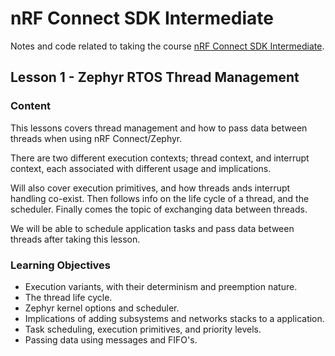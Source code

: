 # nRF Connect SDK Intermediate

Notes and code related to taking the course [nRF Connect SDK Intermediate](https://academy.nordicsemi.com/courses/nrf-connect-sdk-intermediate/).

## Lesson 1 - Zephyr RTOS Thread Management

### Content

This lessons covers thread management and how to pass data between threads when using nRF Connect/Zephyr.

There are two different execution contexts; thread context, and interrupt context, each associated with different usage and implications.

Will also cover execution primitives, and how threads ands interrupt handling co-exist. Then follows info on the life cycle of a thread, and the scheduler. Finally comes the topic of exchanging data between threads.

We will be able to schedule application tasks and pass data between threads after taking this lesson. 

### Learning Objectives

- Execution variants, with their determinism and preemption nature.
- The thread life cycle.
- Zephyr kernel options and scheduler.
- Implications of adding subsystems and networks stacks to a application.
- Task scheduling, execution primitives, and priority levels.
- Passing data using messages and FIFO's.
